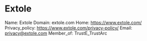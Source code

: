 
# Extole

Name: Extole
Domain: extole.com
Home: https://www.extole.com/
Privacy_policy: https://www.extole.com/privacy-policy/
Email: privacy@extole.com
Member_of: TrustE_TrustArc
